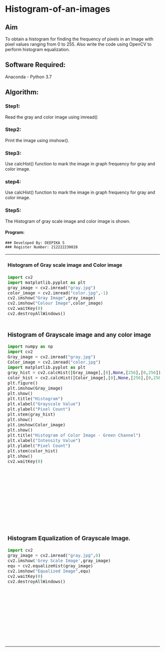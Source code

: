 # Histogram-of-an-images
## Aim
To obtain a histogram for finding the frequency of pixels in an Image with pixel values ranging from 0 to 255. Also write the code using OpenCV to perform histogram equalization.

## Software Required:
Anaconda - Python 3.7

## Algorithm:
### Step1:
Read the gray and color image using imread()

### Step2:
Print the image using imshow().



### Step3:
Use calcHist() function to mark the image in graph frequency for gray and color image.

### step4:
Use calcHist() function to mark the image in graph frequency for gray and color image.

### Step5:
The Histogram of gray scale image and color image is shown.


#### Program:
```
### Developed By: DEEPIKA S
### Register Number: 212222230028
```
<table>
  <tr>
    <td width=50%>
      
####  Histogram of Gray scale image and Color image  
```python
import cv2
import matplotlib.pyplot as plt
gray_image = cv2.imread("gray.jpg")
color_image = cv2.imread("color.jpg",-1)
cv2.imshow("Gray Image",gray_image)
cv2.imshow("Colour Image",color_image)
cv2.waitKey(0)
cv2.destroyAllWindows()
```
</td>
<td>
  
#### Output:
### Input Grayscale Image and Color Image
![diptgray1](https://github.com/deepikasrinivasans/Histogram-of-an-images/assets/119393935/8d172f61-7d6a-4648-8d96-a5b8249b448b)
![color](https://github.com/deepikasrinivasans/Histogram-of-an-images/assets/119393935/8a8f6b9e-fe03-460f-a422-5eba1c3f10c9)
</td>
</tr>



<tr>
  <td width=50%>

### Histogram of Grayscale image and any color image
```python
import numpy as np
import cv2
Gray_image = cv2.imread("gray.jpg")
Color_image = cv2.imread("color.jpg")
import matplotlib.pyplot as plt
gray_hist = cv2.calcHist([Gray_image],[0],None,[256],[0,256])
color_hist = cv2.calcHist([Color_image],[0],None,[256],[0,256])
plt.figure()
plt.imshow(Gray_image)
plt.show()
plt.title("Histogram")
plt.xlabel("Grayscale Value")
plt.ylabel("Pixel Count")
plt.stem(gray_hist)
plt.show()
plt.imshow(Color_image)
plt.show()
plt.title("Histogram of Color Image - Green Channel")
plt.xlabel("Intensity Value")
plt.ylabel("Pixel Count")
plt.stem(color_hist)
plt.show()
cv2.waitKey(0)
```
</td>
<td>

### Output:
#### Histogram of Grayscale image and any color image
### Grayscale image
![dipt3](https://github.com/deepikasrinivasans/Histogram-of-an-images/assets/119393935/1aa62857-f5cd-4431-bbc0-2885e400b9df)
### Color image
![dipt4](https://github.com/deepikasrinivasans/Histogram-of-an-images/assets/119393935/8b10a4c9-0eef-4c8b-9567-59202db9a672)
</td>
</tr>



<tr>
  <td width=50%>

### Histogram Equalization of Grayscale Image.
```python
import cv2
gray_image = cv2.imread("gray.jpg",0)
cv2.imshow('Grey Scale Image',gray_image)
equ = cv2.equalizeHist(gray_image)
cv2.imshow("Equalized Image",equ)
cv2.waitKey(0)
cv2.destroyAllWindows()
```
</td>
<td>
  
### Output:
### Histogram Equalization of Grayscale Image.
![grayscaleimagedipt5](https://github.com/deepikasrinivasans/Histogram-of-an-images/assets/119393935/61fba175-9053-47f5-918e-26673ef2906b)
![equalized imagedipt6](https://github.com/deepikasrinivasans/Histogram-of-an-images/assets/119393935/4251001b-3be2-4a5d-8579-72af6c275f3a)

### Result: 
Thus the histogram for finding the frequency of pixels in an image with pixel values ranging from 0 to 255 is obtained. Also,histogram equalization is done for the gray scale image using OpenCV.
